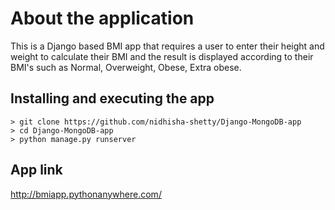 # About the application
This is a Django based BMI app that requires a user to enter their height and weight to calculate their BMI and the result is displayed according to their BMI's such as Normal, Overweight, Obese, Extra obese.

## Installing and executing the app
```
> git clone https://github.com/nidhisha-shetty/Django-MongoDB-app
> cd Django-MongoDB-app
> python manage.py runserver
```

## App link
http://bmiapp.pythonanywhere.com/
